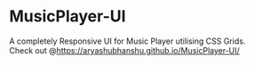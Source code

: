 # MusicPlayer-UI

A completely Responsive UI for Music Player utilising CSS Grids. 
<br>
Check out @https://aryashubhanshu.github.io/MusicPlayer-UI/

